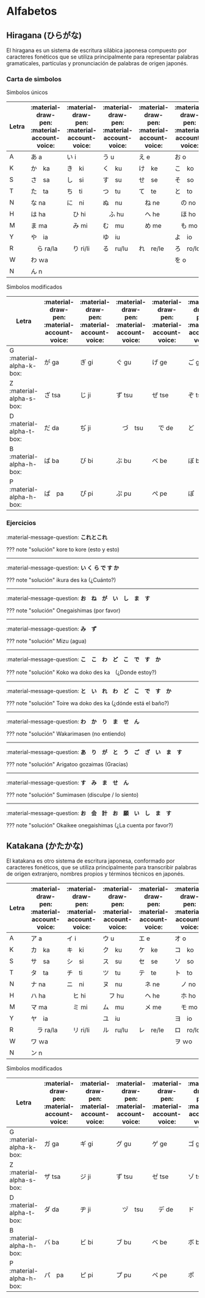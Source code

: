# Alfabetos

## Hiragana (ひらがな)

El hiragana es un sistema de escritura silábica japonesa compuesto por caracteres fonéticos que se utiliza principalmente para representar palabras gramaticales, partículas y pronunciación de palabras de origen japonés.

### Carta de simbolos

Simbolos únicos

| Letra | :material-draw-pen: :material-account-voice: | :material-draw-pen: :material-account-voice: | :material-draw-pen: :material-account-voice: | :material-draw-pen: :material-account-voice: | :material-draw-pen: :material-account-voice: |
| - | - | - | - | - | - |
| A | あ a | い i | う u | え e | お o |
| K  | か　ka | き　ki | く　ku | け　ke | こ　ko |
| S  | さ　sa | し　si | す　su | せ　se | そ　so |
| T  | た　ta | ち　ti | つ　tu | て　te | と　to |
| N  | な na | に　ni | ぬ　nu |　ね ne |　の no |
| H  | は ha |　ひ hi |　ふ hu |　へ he |　ほ ho |
| M  | ま ma |　み mi | む　mu |　め me |　も mo |
| Y  | や　ia |  | ゆ　iu |  | よ　io |
| R  |　ら ra/la |　り ri/li | る　ru/lu | れ　re/le | ろ　ro/lo |
| W  | わ ｗa |  |  |  | を o |
| N  | ん n |

Simbolos modificados

| Letra | :material-draw-pen: :material-account-voice: | :material-draw-pen: :material-account-voice: | :material-draw-pen: :material-account-voice: | :material-draw-pen: :material-account-voice: | :material-draw-pen: :material-account-voice: |
| - | - | - | - | - | - |
| G :material-alpha-k-box: | が ga | ぎ gi | ぐ gu | げ ge | ご go |
| Z :material-alpha-s-box: | ざ tsa | じ ji | ず tsu | ぜ tse | ぞ tso|
| D :material-alpha-t-box: | だ da | ぢ ji |　づ　tsu |　で de | ど　do |
| B :material-alpha-h-box: | ば ba | び bi | ぶ bu | べ be | ぼ bo |
| P :material-alpha-h-box: | ぱ　pa | ぴ pi | ぷ pu | ぺ pe | ぽ　po |


### Ejercicios

:material-message-question: **これとこれ**

??? note "solución"
    kore to kore (esto y esto)

---

:material-message-question: **い く ら で す か**

??? note "solución"
    ikura des ka (¿Cuánto?)

---

:material-message-question: **お　ね　が　い　し　ま　す**

??? note "solución"
    Onegaishimas (por favor)

---

:material-message-question: **み　ず**

??? note "solución"
    Mizu (agua)

---

:material-message-question: **こ　こ　わ　ど　こ　で　す　か**

??? note "solución"
    Koko wa doko des ka　(¿Donde estoy?)

---

:material-message-question: **と　い　れ　わ　ど　こ　で　す　か**

??? note "solución"
    Toire wa doko des ka (¿dónde está el baño?)

---

:material-message-question: **わ　か　り　ま　せ　ん**

??? note "solución"
    Wakarimasen (no entiendo)

---

:material-message-question: **あ　り　が　と　う　ご　ざ　い　ま　す**

??? note "solución"
    Arigatoo gozaimas (Gracias)

---

:material-message-question: **す　み　ま　せ　ん**

??? note "solución"
    Sumimasen (disculpe / lo siento)

---

:material-message-question: **お　会　計　お　願　い　し　ま　す**

??? note "solución"
    Okaikee onegaishimas (¿La cuenta por favor?)


## Katakana (かたかな)

El katakana es otro sistema de escritura japonesa, conformado por caracteres fonéticos, que se utiliza principalmente para transcribir palabras de origen extranjero, nombres propios y términos técnicos en japonés.

| Letra | :material-draw-pen: :material-account-voice: | :material-draw-pen: :material-account-voice: | :material-draw-pen: :material-account-voice: | :material-draw-pen: :material-account-voice: | :material-draw-pen: :material-account-voice: |
| - | - | - | - | - | - |
| A | ア a | イ i | ウ u | エ e | オ o |
| K  | カ　ka | キ　ki | ク　ku | ケ　ke | コ　ko |
| S  | サ　sa | シ　si | ス　su | セ　se | ソ　so |
| T  | タ　ta | チ　ti | ツ　tu | テ　te | ト　to |
| N  | ナ na | ニ　ni | ヌ　nu |　ネ ne |　ノ no |
| H  | ハ ha |　ヒ hi |　フ hu |　ヘ he |　ホ ho |
| M  | マ ma |　ミ mi | ム　mu |　メ me |　モ mo |
| Y  | ヤ　ia |  | ユ　iu |  | ヨ　io |
| R  |　ラ ra/la |　リ ri/li | ル　ru/lu | レ　re/le | ロ　ro/lo |
| W  | ワ ｗa |  |  |  | ヲ ｗo |
| N  | ン n |


Simbolos modificados

| Letra | :material-draw-pen: :material-account-voice: | :material-draw-pen: :material-account-voice: | :material-draw-pen: :material-account-voice: | :material-draw-pen: :material-account-voice: | :material-draw-pen: :material-account-voice: |
| - | - | - | - | - | - |
| G :material-alpha-k-box: | ガ ga | ギ gi | グ gu | ゲ ge | ゴ go |
| Z :material-alpha-s-box: | ザ tsa | ジ ji | ず tsu | ゼ tse | ゾ tso|
| D :material-alpha-t-box: | ダ da | ヂ ji |　ヅ　tsu |　デ de | ド　do |
| B :material-alpha-h-box: | バ ba | ビ bi | ブ bu | ベ be | ボ bo |
| P :material-alpha-h-box: | パ　pa | ピ pi | プ pu | ペ pe | ポ　po |